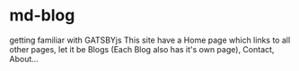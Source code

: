 # md-blog
getting familiar with GATSBYjs
This site have a Home page which links to all other pages, let it be Blogs (Each Blog also has it's own page), Contact, About...
